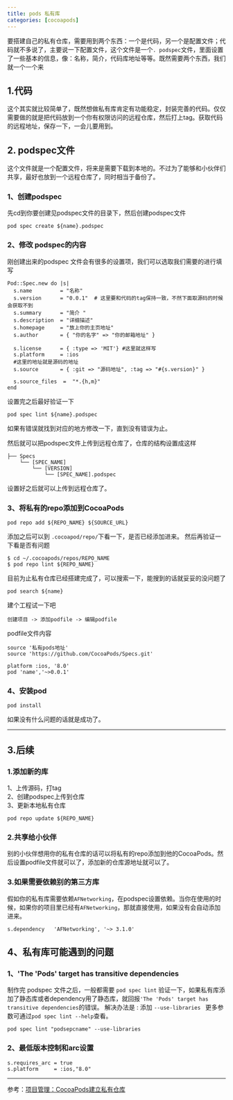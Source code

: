 ```yaml
---
title: pods 私有库
categories: [cocoapods]
---
```


要搭建自己的私有仓库，需要用到两个东西：一个是代码，另一个是配置文件；代码就不多说了，主要说一下配置文件，这个文件是一个```. podspec```文件，里面设置了一些基本的信息，像：名称，简介，代码库地址等等。既然需要两个东西，我们就一个一个来

## 1.代码
这个其实就比较简单了，既然想做私有库肯定有功能稳定，封装完善的代码。仅仅需要做的就是把代码放到一个你有权限访问的远程仓库，然后打上tag。获取代码的远程地址，保存一下，一会儿要用到。
## 2. podspec文件
这个文件就是一个配置文件，将来是需要下载到本地的。不过为了能够和小伙伴们共享，最好也放到一个远程仓库了，同时相当于备份了。

### 1、创建podspec
先cd到你要创建见podspec文件的目录下，然后创建podspec文件

```
pod spec create ${name}.podspec
```

### 2、修改 podspec的内容
刚创建出来的podspec 文件会有很多的设置项，我们可以选取我们需要的进行填写
```
Pod::Spec.new do |s|
  s.name         = "名称"
  s.version      = "0.0.1"  # 这里要和代码的tag保持一致，不然下面取源码的时候会获取不到
  s.summary      = "简介 "
  s.description  = "详细描述"
  s.homepage     = "放上你的主页地址"
  s.author       = { "你的名字" => "你的邮箱地址" }

  s.license      = { :type => 'MIT'} #这里就这样写
  s.platform     = :ios
  #这里的地址就是源码的地址
  s.source       = { :git => "源码地址", :tag => "#{s.version}" }

  s.source_files  =  "*.{h,m}"
end

```
设置完之后最好验证一下
```
pod spec lint ${name}.podspec
```

如果有错误就找到对应的地方修改一下，直到没有错误为止。

然后就可以把podspec文件上传到远程仓库了，仓库的结构设置成这样
```
├── Specs  
    └── [SPEC_NAME]  
        └── [VERSION]  
            └── [SPEC_NAME].podspec
```
设置好之后就可以上传到远程仓库了。

### 3、将私有的repo添加到CocoaPods
```
pod repo add ${REPO_NAME} ${SOURCE_URL}
```

添加之后可以到 ```.cocoapod/repo/```下看一下，是否已经添加进来。
然后再验证一下看是否有问题
```
$ cd ~/.cocoapods/repos/REPO_NAME  
$ pod repo lint ${REPO_NAME}
```

目前为止私有仓库已经搭建完成了，可以搜索一下，能搜到的话就妥妥的没问题了
```
pod search ${name}
```
建个工程试一下吧
```
创建项目 -> 添加podfile -> 编辑podfile
```
podfile文件内容
```
source '私有pods地址'
source 'https://github.com/CocoaPods/Specs.git'

platform :ios, '8.0'
pod 'name','~>0.0.1'

```
### 4、安装pod
```
pod install
```
如果没有什么问题的话就是成功了。

---

## 3.后续
### 1.添加新的库
1、上传源码，打tag  
2、创建podspec上传到仓库  
3、更新本地私有仓库  

```
pod repo update ${REPO_NAME}
```
### 2.共享给小伙伴
别的小伙伴想用你的私有仓库的话可以将私有的repo添加到他的CocoaPods。然后设置podfile文件就可以了，添加新的仓库源地址就可以了。

### 3.如果需要依赖别的第三方库
假如你的私有库需要依赖```AFNetworking```，在podspec设置依赖。当你在使用的时候，如果你的项目里已经有```AFNetworking```，那就直接使用，如果没有会自动添加进来。
```
s.dependency   'AFNetworking', '~> 3.1.0'
```

## 4、私有库可能遇到的问题
### 1、'The 'Pods' target has transitive dependencies
制作完 podspec 文件之后，一般都需要 `pod spec lint` 验证一下，如果私有库添加了静态库或者dependency用了静态库，就回报`'The 'Pods' target has transitive dependencies`的错误。
解决办法是 : 添加 `--use-libraries ` 更多参数可通过`pod spec lint --help`查看。

````
pod spec lint "podsepcname" --use-libraries
````

### 2、最低版本控制和arc设置

```
s.requires_arc = true
s.platform     = :ios,"8.0"
```

---

参考：[项目管理：CocoaPods建立私有仓库](http://www.cocoachina.com/ios/20150508/11785.html)
